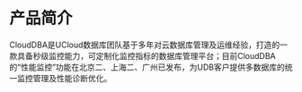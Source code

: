 # 产品简介

CloudDBA是UCloud数据库团队基于多年对云数据库管理及运维经验，打造的一款具备秒级监控能力，可定制化监控指标的数据库管理平台；目前CloudDBA的“性能监控”功能在北京二、上海二、广州已发布，为UDB客户提供多数据库的统一监控管理及性能诊断优化。
